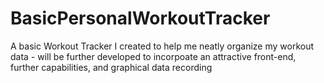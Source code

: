 # BasicPersonalWorkoutTracker

A basic Workout Tracker I created to help me neatly organize my workout data - will be further developed to incorpoate an attractive front-end, further capabilities, and graphical data recording
